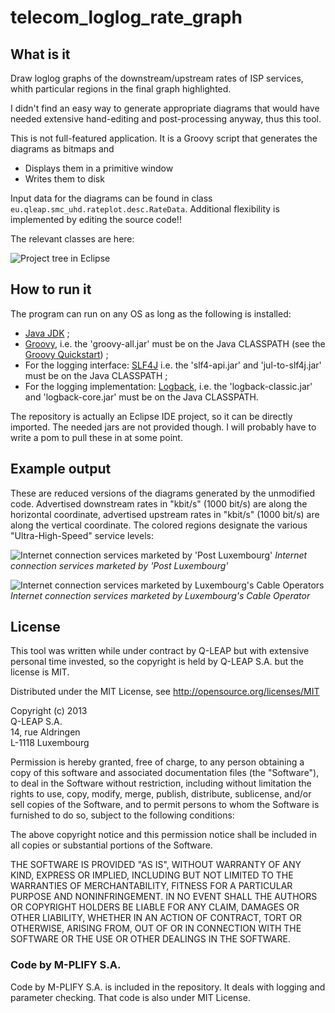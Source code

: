 telecom_loglog_rate_graph
=========================

What is it
----------

Draw loglog graphs of the downstream/upstream rates of ISP services, whith particular regions in the final graph
highlighted. 

I didn't find an easy way to generate appropriate diagrams that would have needed extensive hand-editing and
post-processing anyway, thus this tool.

This is not full-featured application. It is a Groovy script that generates the diagrams as bitmaps and

   * Displays them in a primitive window
   * Writes them to disk

Input data for the diagrams can be found in class `eu.qleap.smc_uhd.rateplot.desc.RateData`. Additional flexibility
is implemented by editing the source code!!

The relevant classes are here:

![Project tree in Eclipse](https://raw.github.com/dtonhofer/telecom_loglog_rate_graph/master/images/Project_Tree.png "Project tree in Eclipse")

How to run it
-------------

The program can run on any OS as long as the following is installed:

   * [Java JDK](http://www.oracle.com/technetwork/java/javase/downloads/index.html) ;
   * [Groovy](http://groovy.codehaus.org/), i.e. the 'groovy-all.jar' must be on the Java CLASSPATH (see the [Groovy Quickstart](http://groovy.codehaus.org/Quick+Start)) ;
   * For the logging interface: [SLF4J](http://www.slf4j.org/) i.e. the 'slf4-api.jar' and 'jul-to-slf4j.jar' must be on the Java CLASSPATH ;
   * For the logging implementation: [Logback](http://logback.qos.ch/), i.e. the 'logback-classic.jar' and 'logback-core.jar' must be on the Java CLASSPATH.

The repository is actually an Eclipse IDE project, so it can be directly imported. The needed jars are not provided though.
I will probably have to write a pom to pull these in at some point.

Example output
--------------

These are reduced versions of the diagrams generated by the unmodified code. 
Advertised downstream rates in "kbit/s" (1000 bit/s) are along the horizontal coordinate,
advertised upstream rates in "kbit/s" (1000 bit/s) are along the vertical coordinate.
The colored regions designate the various "Ultra-High-Speed" service levels:

![Internet connection services marketed by 'Post Luxembourg'](https://raw.github.com/dtonhofer/telecom_loglog_rate_graph/master/images/graph.POST.small.png "Internet connection services marketed by 'Post Luxembourg'")
<i>Internet connection services marketed by 'Post Luxembourg'</i>

![Internet connection services marketed by Luxembourg's Cable Operators](https://raw.github.com/dtonhofer/telecom_loglog_rate_graph/master/images/graph.CABLEOPERATORS.small.png "Internet connection services marketed by Luxembourg's Cable Operators")
<i>Internet connection services marketed by Luxembourg's Cable Operator</i>

License
-------

This tool was written while under contract by Q-LEAP but with extensive personal time invested, so the copyright is held by Q-LEAP S.A. but the license is MIT.

Distributed under the MIT License, see http://opensource.org/licenses/MIT

Copyright (c) 2013<br>
Q-LEAP S.A.<br>
14, rue Aldringen<br>
L-1118 Luxembourg<br>

Permission is hereby granted, free of charge, to any person obtaining a copy of this software and associated documentation files (the "Software"), to deal in the Software without restriction, including without limitation the rights to use, copy, modify, merge, publish, distribute, sublicense, and/or sell copies of the Software, and to permit persons to whom the Software is furnished to do so, subject to the following conditions:

The above copyright notice and this permission notice shall be included in all copies or substantial portions of the Software.

THE SOFTWARE IS PROVIDED "AS IS", WITHOUT WARRANTY OF ANY KIND, EXPRESS OR IMPLIED, INCLUDING BUT NOT LIMITED TO THE WARRANTIES OF MERCHANTABILITY, FITNESS FOR A PARTICULAR PURPOSE AND NONINFRINGEMENT. IN NO EVENT SHALL THE AUTHORS OR COPYRIGHT HOLDERS BE LIABLE FOR ANY CLAIM, DAMAGES OR OTHER LIABILITY, WHETHER IN AN ACTION OF CONTRACT, TORT OR OTHERWISE, ARISING FROM, OUT OF OR IN CONNECTION WITH THE SOFTWARE OR THE USE OR OTHER DEALINGS IN THE SOFTWARE.


### Code by M-PLIFY S.A.

Code by M-PLIFY S.A. is included in the repository. It deals with
logging and parameter checking. That code is also under MIT License. 
